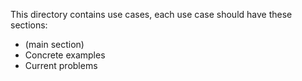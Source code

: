 This directory contains use cases, each use case should have these sections:

- (main section)
- Concrete examples
- Current problems
